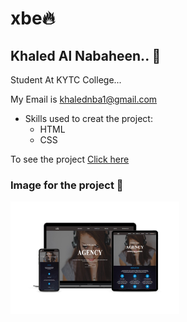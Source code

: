 # xbe:fire:
## Khaled Al Nabaheen.. :bust_in_silhouette:

Student At KYTC College...

My Email is khalednba1@gmail.com

* Skills used to creat the project:
  * HTML
  * CSS
 
To see the project [Click here](https://khaledaref.github.io/xbe/)

### Image for the project :rose:

<img src ="img/smartmockups_kvjqxxab.jpg" width="270px" heighet="270px">






